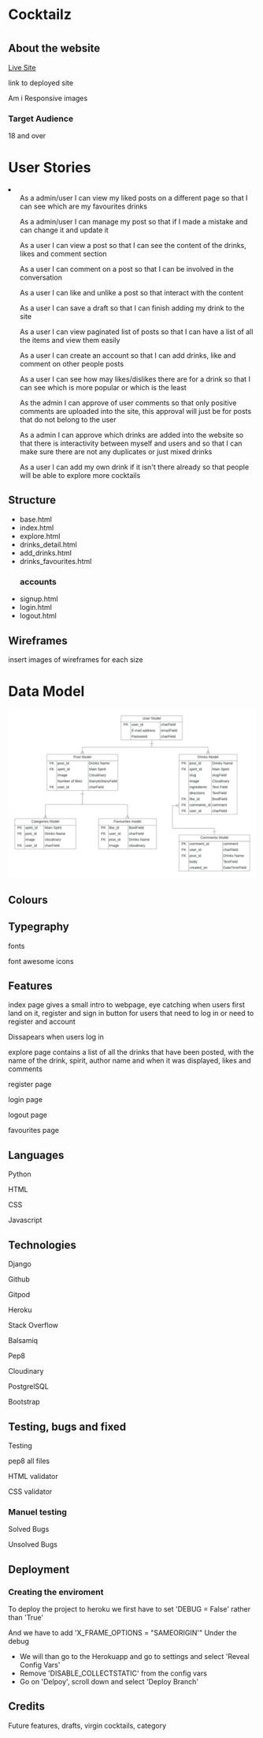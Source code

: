 <h1>Cocktailz<h1>
<h2>About the website</h2>

[Live Site](https://cocktailzapp.herokuapp.com/)
<p>link to deployed site</p>
<p>Am i Responsive images</p>
<h3>Target Audience</h3>
<p>18 and over


<h1>User Stories</h1>

<li>
    <ul>As a admin/user I can view my liked posts on a different page so that I can see which are my favourites drinks</ul>
    <ul>As a admin/user I can manage my post so that if I made a mistake and can change it and update it</ul>
    <ul>As a user I can view a post so that I can see the content of the drinks, likes and comment section</ul>
    <ul>As a user I can comment on a post so that I can be involved in the conversation</ul>
    <ul>As a user I can like and unlike a post so that interact with the content</ul>
    <ul>As a user I can save a draft so that I can finish adding my drink to the site</ul>
    <ul>As a user I can view paginated list of posts so that I can have a list of all the items and view them easily</ul>
    <ul>As a user I can create an account so that I can add drinks, like and comment on other people posts</ul>
    <ul>As a user I can see how may likes/dislikes there are for a drink so that I can see which is more popular or which is the least</ul>
    <ul>As the admin I can approve of user comments so that only positive comments are uploaded into the site, this approval will just be for posts that do not belong to the user</ul>
    <ul>As a admin I can approve which drinks are added into the website so that there is interactivity between myself and users and so that I can make sure there are not any duplicates or just mixed drinks</ul>
    <ul>As a user I can add my own drink if it isn't there already so that people will be able to explore more cocktails</ul>
    <ul></ul>
</li>

<h2>Structure</h2>
<ul>
    <li>base.html</li>
    <li>index.html</li>
    <li>explore.html</li>
    <li>drinks_detail.html</li>
    <li>add_drinks.html</li>
    <li>drinks_favourites.html</li>
    <h3>accounts</h3>
    <li>signup.html</li>
    <li>login.html</li>
    <li>logout.html</li>
</ul>


<h2>Wireframes</h2>
<p>insert images of wireframes for each size</p>
<h1>Data Model</h1>

![Entity Relationship Diagram for Project](media/ERD_for_PP4.jpeg)

<h2>Colours</h2>

<h2>Typegraphy</h2>
<p>fonts</p>
<p>font awesome icons</p>

<h2>Features</h2>
<p>index page gives a small intro to webpage, eye catching when users first land on it, register and sign in button for users that need to log in or need to register and account</p>
<p>Dissapears when users log in</p>
<p>explore page contains a list of all the drinks that have been posted, with the name of the drink, spirit, author name and when it was displayed, likes and comments</p>
<p>register page</p>
<p>login page</p>
<p>logout page</p>
<p>favourites page</p>

<h2>Languages</h2>
<p>Python</p>
<p>HTML</p>
<p>CSS</p>
<p>Javascript</p>

<h2>Technologies</h2>
<p>Django</p>
<p>Github</p>
<p>Gitpod</p>
<p>Heroku</p>
<p>Stack Overflow</p>
<p>Balsamiq</p>
<p>Pep8</p>
<p>Cloudinary</p>
<p>PostgrelSQL</p>
<p>Bootstrap</p>

<h2>Testing, bugs and fixed</h2>
<p>Testing</p>
<p>pep8 all files</p>
<p>HTML validator</p>
<p>CSS validator</p>
<h3>Manuel testing</h3>

<p>Solved Bugs</p>
<p>Unsolved Bugs</p>


<h2>Deployment</h2>

<h3>Creating the enviroment</h3>
<p>To deploy the project to heroku we first have to set 'DEBUG = False' rather than 'True'</p>

<p>And we have to add 'X_FRAME_OPTIONS = "SAMEORIGIN'" Under the debug</p>
<ul>
    <li>We will than go to the Herokuapp and go to settings and select 'Reveal Config Vars'</li>
    <li>Remove 'DISABLE_COLLECTSTATIC' from the config vars</li>
    <li>Go on 'Delpoy', scroll down and select 'Deploy Branch'</li>
</ul>

<h2>Credits</h2>

<p>Future features, drafts, virgin cocktails, category</p>